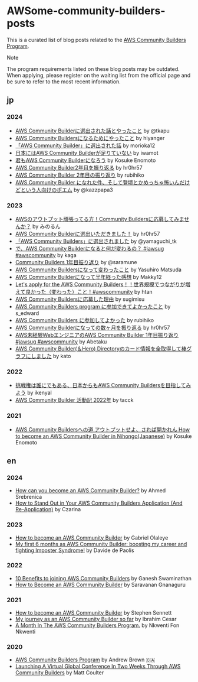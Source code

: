 # AWSome-community-builders-posts
This is a curated list of blog posts related to the [AWS Community Builders Program](https://aws.amazon.com/developer/community/community-builders/).

> [!NOTE]
> The program requirements listed on these blog posts may be outdated. When applying, please register on the waiting list from the official page and be sure to refer to the most recent information.

## jp
### 2024
* [AWS Community Builderに選出された話とやったこと](https://qiita.com/tkapu/items/7046ec42bb9ea8b759fd) by @tkapu
* [AWS Community Buildersになるためにやったこと](https://zenn.dev/iret/articles/c11d3ab414bcc4) by hiyanger
* [「AWS Community Builder」に選出された話](https://scgajge12.hatenablog.com/entry/aws_community_builder) by morioka12
* [日本にはAWS Community Builderが足りていない](https://tech.enechange.co.jp/entry/2024/10/15/235502) by iwamot
* [君もAWS Community Builderになろう](https://qiita.com/coosuke/items/51fe2d67cea02f26e398) by Kosuke Enomoto
* [AWS Community Builder2年目を振り返る](https://zenn.dev/nnydtmg/articles/aws-community-builder-lookingback-2024) by hr0hr57
* [AWS Community Builder 2年目の振り返り](https://zenn.dev/rubihiko/articles/7732b561a18420) by rubihiko
* [AWS Community Builder になれた件、そして登壇とかめっちゃ怖いんだけどという人向けのポエム](https://qiita.com/kazzpapa3/items/eb3ab1efdab41ac0c328) by @kazzpapa3

### 2023
* [AWSのアウトプット頑張ってる方！Community Buildersに応募してみませんか？](https://qiita.com/minorun365/items/40f96ed36bf7fd684ec7) by みのるん
* [AWS Community Builderに選出いただきました！](https://zenn.dev/nnydtmg/articles/aws-community-builder) by hr0hr57
* [「AWS Community Builders」に選出されました](https://tech.gunosy.io/entry/aws-community-builders-202308) by @yamaguchi_tk 
* [で、AWS Community Builderになると何が変わるの？ #jawsug #awscommunity](https://note.com/tkaga/n/n2aab58fa7665) by kaga
* [Community Builders 1年目振り返り](https://qiita.com/saramune/items/8b415481225dd5d364d8) by @saramune
* [AWS Community Buildersになって変わったこと](https://dev.to/aws-builders/aws-community-buildersninatutebian-watutakoto-pkj) by Yasuhiro Matsuda
* [AWS Community Builderになって半年経った感想](https://makky12.hatenablog.com/entry/2023/12/09/195951) by Makky12
* [Let's apply for the AWS Community Builders！！世界規模でつながりが増えて良かった（変わった）こと！#awscommunity](https://tech.nri-net.com/entry/aws_changed_about_increasing_connections_on_a_global_scale) by htan
* [AWS Community Buildersに応募した理由](https://sugimisu.vercel.app/articles/79ad7l_5vkg1) by sugimisu
* [AWS Community Builders program に参加できてよかったこと](https://s-edword.hatenablog.com/entry/2023/12/12/000549) by s_edward 
* [AWS Community Builders に参加してよかった](https://zenn.dev/rubihiko/articles/382573ae063a2e) by rubihiko
* [AWS Community Builderになっての数ヶ月を振り返る](https://zenn.dev/nnydtmg/articles/aws-community-builder-lookingback-2023) by hr0hr57
* [AWS未経験WebエンジニアのAWS Community Builder 1年目振り返り #jawsug #awscommunity](https://note.com/east_takumi/n/nfd480d870895) by Abetaku
* [AWS Community Builder(＆Hero) Directoryのカード情報を全取得して棒グラフにしました](https://zenn.dev/mjxo/articles/8797ce489a90c9) by kato

### 2022
* [挑戦権は誰にでもある、日本からもAWS Community Buildersを目指してみよう](https://zenn.dev/ikenyal/articles/0085a51b1f91fa) by ikenyal
* [AWS Community Builder 活動記 2022年](https://blog.tacck.net/archives/1362/) by tacck

### 2021
* [AWS Community Buildersへの道 アウトプットせよ、されば開かれん How to become an AWS Community Builder in Nihongo(Japanese)](https://dev.to/aws-builders/aws-community-builders-4fd3) by Kosuke Enomoto

## en
### 2024
* [How can you become an AWS Community Builder?](https://dev.to/aws-builders/how-can-you-become-an-aws-community-builder-29f4) by Ahmed Srebrenica
* [How to Stand Out in Your AWS Community Builders Application (And Re-Application)](https://dev.to/aws-builders/how-to-stand-out-in-your-aws-community-builders-application-and-re-application-e0a) by Czarina

### 2023
* [How to become an AWS Community Builder](https://dev.to/aws-builders/how-to-become-an-aws-community-builder-3ml3) by Gabriel Olaleye
* [My first 6 months as AWS Community Builder: boosting my career and fighting Imposter Syndrome!](https://dev.to/aws-builders/boost-your-career-by-becoming-an-aws-community-builder-4hkj) by Davide de Paolis

### 2022
* [10 Benefits to joining AWS Community Builders](https://dev.to/aws-builders/10-benefits-to-joining-aws-community-builders-4cle) by Ganesh Swaminathan
* [How to Become an AWS Community Builder](https://dev.to/aws-builders/how-to-become-aws-community-builder-284e) by Saravanan Gnanaguru

### 2021
* [How to become an AWS Community Builder](https://dev.to/aws-builders/how-to-become-an-aws-community-builder-2m79) by Stephen Sennett
* [My journey as an AWS Community Builder so far](https://dev.to/aws-builders/my-journey-as-an-aws-community-builder-so-far-14n8) by Ibrahim Cesar
* [A Month In The AWS Community Builders Program.](https://dev.to/aws-builders/a-month-in-the-aws-community-builders-program-4lp1) by Nkwenti Fon Nkwenti

### 2020
* [AWS Community Builders Program](https://dev.to/aws-builders/aws-community-builders-program-6kf) by Andrew Brown 🇨🇦
* [Launching A Virtual Global Conference In Two Weeks Through AWS Community Builders](https://dev.to/aws-builders/launching-a-virtual-global-conference-in-two-weeks-through-aws-community-builders-32f1) by Matt Coulter
